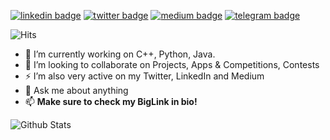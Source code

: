 [![linkedin badge](https://img.shields.io/badge/BrajBliss-30302f?style=flat&logo=linkedin)](https://www.linkedin.com/in/BrajBliss)
[![twitter badge](https://img.shields.io/badge/BrajBliss-30302f?style=flat&logo=twitter)](https://twitter.com/BrajBliss)
[![medium badge](https://img.shields.io/badge/vrindavan-30302f?style=flat&logo=medium)](https://vrindavan.medium.com)
[![telegram badge](https://img.shields.io/badge/BrajBliss-30302f?style=flat&logo=telegram)](https://telegram.me/BrajBliss)


![Hits](https://hits.seeyoufarm.com/api/count/incr/badge.svg?url=https://github.com/vrindavan/)

- 🔭 I’m currently working on C++, Python, Java.
- 👯 I’m looking to collaborate on Projects, Apps & Competitions, Contests
- ⚡ I’m also very active on my Twitter, LinkedIn and Medium
- 💬 Ask me about anything
- 📫 **Make sure to check my BigLink in bio!**

![Github Stats](https://github-readme-stats.vercel.app/api?username=vrindavan&show_icons=true&title_color=fff&icon_color=79ff97&text_color=9f9f9f&bg_color=151515)
